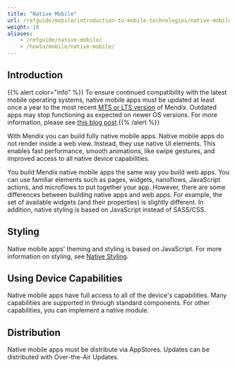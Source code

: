 ```yaml
---
title: "Native Mobile"
url: /refguide/mobile/introduction-to-mobile-technologies/native-mobile/
weight: 10
aliases:
    - /refguide/native-mobile/
    - /howto/mobile/native-mobile/
---
```


## Introduction

{{% alert color="info" %}}
To ensure continued compatibility with the latest mobile operating systems, native mobile apps must be updated at least once a year to the most recent [MTS or LTS version](/releasenotes/studio-pro/lts-mts/) of Mendix. Outdated apps may stop functioning as expected on newer OS versions. For more information, please see [this blog post](https://www.mendix.com/blog/empowering-mobile-innovation/).{{% /alert %}}

With Mendix you can build fully native mobile apps. Native mobile apps do not render inside a web view. Instead, they use native UI elements. This enables fast performance, smooth animations, like swipe gestures, and improved access to all native device capabilities.

You build Mendix native mobile apps the same way you build web apps. You can use familiar elements such as pages, widgets, nanoflows, JavaScript actions, and microflows to put together your app. However, there are some differences between building native apps and web apps. For example, the set of available widgets (and their properties) is slightly different. In addition, native styling is based on JavaScript instead of SASS/CSS. 

## Styling

Native mobile apps' theming and styling is based on JavaScript. For more information on styling, see [Native Styling](/refguide/native-styling-refguide/). 

## Using Device Capabilities

Native mobile apps have full access to all of the device's capabilities. Many capabilities are supported in through standard components. For other capabilities, you can implement a native module.

## Distribution

Native mobile apps must be distribute via AppStores. Updates can be distributed with Over-the-Air Updates.

